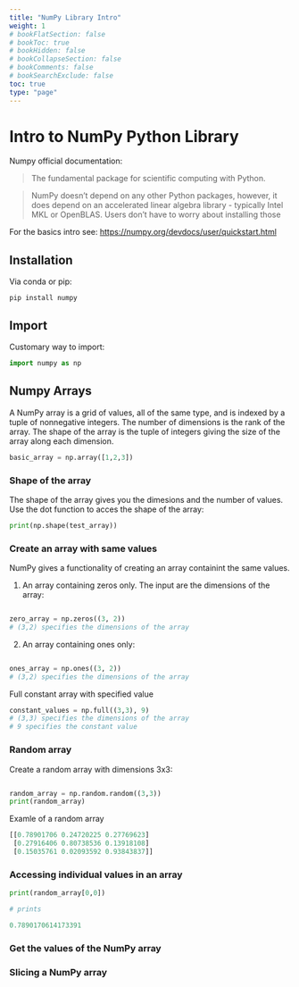 ```yaml
---
title: "NumPy Library Intro"
weight: 1
# bookFlatSection: false
# bookToc: true
# bookHidden: false
# bookCollapseSection: false
# bookComments: false
# bookSearchExclude: false
toc: true
type: "page"
---
```




# Intro to  NumPy Python Library

Numpy official documentation: 

> The fundamental package for scientific computing with Python.

> NumPy doesn’t depend on any other Python packages, however, it does depend on an accelerated linear algebra library - typically Intel MKL or OpenBLAS. Users don’t have to worry  about installing those 

For the basics intro see: https://numpy.org/devdocs/user/quickstart.html

## Installation 

Via conda or pip: 

```
pip install numpy
```

## Import

Customary way to import: 

```python
import numpy as np
```

## Numpy Arrays


A NumPy array is a grid of values, all of the same type, and is indexed by a tuple of nonnegative integers.
The number of dimensions is the rank of the array.
The shape of the array is the tuple of integers giving the size of the array along each dimension.

```python
basic_array = np.array([1,2,3])
```

### Shape of the array

The shape of the array gives you the dimesions and the number of values. 
Use the dot function to acces the shape of the array:

```python
print(np.shape(test_array))

```

### Create an array with same values

NumPy gives a functionality of creating an array containint the same values.

1. An array containing zeros only. The input are the dimensions of the array: 

```python

zero_array = np.zeros((3, 2))
# (3,2) specifies the dimensions of the array

```

2. An array containing ones only: 

```python

ones_array = np.ones((3, 2))
# (3,2) specifies the dimensions of the array

```
Full constant array with specified value

```python
constant_values = np.full((3,3), 9)
# (3,3) specifies the dimensions of the array
# 9 specifies the constant value

```


### Random array 

Create a random array with dimensions 3x3: 

```python

random_array = np.random.random((3,3))
print(random_array)

```

Examle of a random array 

```python
[[0.78901706 0.24720225 0.27769623]
 [0.27916406 0.80738536 0.13918108]
 [0.15035761 0.02093592 0.93843837]]
```

### Accessing individual values in an array

```python
print(random_array[0,0])

# prints

0.7890170614173391

```


### Get the values of the NumPy array



### Slicing a NumPy array





